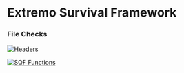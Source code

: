 # Extremo Survival Framework

### File Checks
[![Headers](https://github.com/ExtremoDevTeam/Framework/actions/workflows/HFChecks.yml/badge.svg?branch=main)](https://github.com/ExtremoDevTeam/Framework/actions/workflows/HFChecks.yml)

[![SQF Functions](https://github.com/ExtremoDevTeam/Framework/actions/workflows/FFChecks.yml/badge.svg?branch=main)](https://github.com/ExtremoDevTeam/Framework/actions/workflows/FFChecks.yml)
